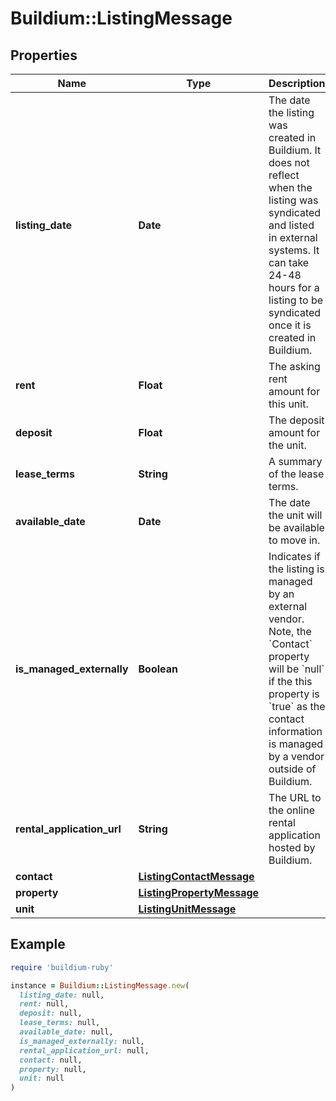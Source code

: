 # Buildium::ListingMessage

## Properties

| Name | Type | Description | Notes |
| ---- | ---- | ----------- | ----- |
| **listing_date** | **Date** | The date the listing was created in Buildium. It does not reflect when the listing was syndicated and listed in external systems. It can take 24-48 hours for a listing to be syndicated once it is created in Buildium. | [optional] |
| **rent** | **Float** | The asking rent amount for this unit. | [optional] |
| **deposit** | **Float** | The deposit amount for the unit. | [optional] |
| **lease_terms** | **String** | A summary of the lease terms. | [optional] |
| **available_date** | **Date** | The date the unit will be available to move in. | [optional] |
| **is_managed_externally** | **Boolean** | Indicates if the listing is managed by an external vendor. Note, the &#x60;Contact&#x60; property will be &#x60;null&#x60; if the this property is &#x60;true&#x60; as the contact information is managed by a vendor outside of Buildium. | [optional] |
| **rental_application_url** | **String** | The URL to the online rental application hosted by Buildium. | [optional] |
| **contact** | [**ListingContactMessage**](ListingContactMessage.md) |  | [optional] |
| **property** | [**ListingPropertyMessage**](ListingPropertyMessage.md) |  | [optional] |
| **unit** | [**ListingUnitMessage**](ListingUnitMessage.md) |  | [optional] |

## Example

```ruby
require 'buildium-ruby'

instance = Buildium::ListingMessage.new(
  listing_date: null,
  rent: null,
  deposit: null,
  lease_terms: null,
  available_date: null,
  is_managed_externally: null,
  rental_application_url: null,
  contact: null,
  property: null,
  unit: null
)
```

